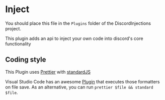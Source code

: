 # Inject

You should place this file in the `Plugins` folder of the DiscordInjections project.

This plugin adds an api to inject your own code into discord's core functionality

## Coding style
This Plugin uses [Prettier](https://prettier.io/) with [standardJS](https://standardjs.com/)

Visual Studio Code has an awesome [Plugin](https://marketplace.visualstudio.com/items?itemName=bysabi.prettier-vscode-standard) that executes those formatters on file save. As an alternative, you can run `prettier $file && standard $file`.
